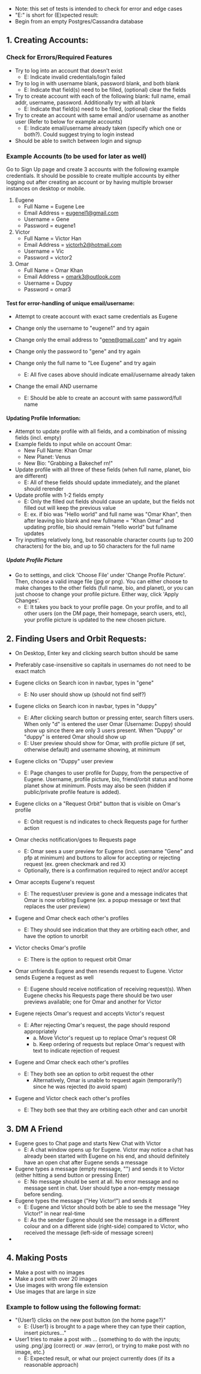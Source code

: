-   Note: this set of tests is intended to check for error and edge cases
-   "E:" is short for (E)xpected result:
-   Begin from an empty Postgres/Cassandra database

## 1. Creating Accounts:

### Check for Errors/Required Features

-   Try to log into an account that doesn't exist
    -   E: Indicate invalid credentials/login failed
-   Try to log in with username blank, password blank, and both blank
    -   E: Indicate that field(s) need to be filled, (optional) clear the fields
-   Try to create account with each of the following blank: full name, email addr, username, password. Additionally try with all blank
    -   E: Indicate that field(s) need to be filled, (optional) clear the fields
-   Try to create an account with same email and/or username as another user (Refer to below for example accounts)
    -   E: Indicate email/username already taken (specify which one or both?). Could suggest trying to login instead
-   Should be able to switch between login and signup

### Example Accounts (to be used for later as well)

Go to Sign Up page and create 3 accounts with the following example credentials. It should be possible to create multiple accounts by either logging out after creating an account or by having multiple browser instances on desktop or mobile.

1. Eugene
    - Full Name = Eugene Lee
    - Email Address = eugenel1@gmail.com
    - Username = Gene
    - Password = eugene1
2. Victor
    - Full Name = Victor Han
    - Email Address = victorh2@hotmail.com
    - Username = Vic
    - Password = victor2
3. Omar
    - Full Name = Omar Khan
    - Email Address = omark3@outlook.com
    - Username = Duppy
    - Password = omar3

#### Test for error-handling of unique email/username:

-   Attempt to create account with exact same credentials as Eugene
-   Change only the username to "eugene1" and try again
-   Change only the email address to "gene@gmail.com" and try again
-   Change only the password to "gene" and try again
-   Change only the full name to "Lee Eugene" and try again

    -   E: All five cases above should indicate email/username already taken

-   Change the email AND username
    -   E: Should be able to create an account with same password/full name

#### Updating Profile Information:

-   Attempt to update profile with all fields, and a combination of missing fields (incl. empty)
-   Example fields to input while on account Omar:
    -   New Full Name: Khan Omar
    -   New Planet: Venus
    -   New Bio: "Grabbing a Bakechef rn!"
-   Update profile with all three of these fields (when full name, planet, bio are different)
    -   E: All of these fields should update immediately, and the planet should rerender
-   Update profile with 1-2 fields empty
    -   E: Only the filled out fields should cause an update, but the fields not filled out will keep the previous value
    -   E: ex. if bio was "Hello world" and full name was "Omar Khan", then after leaving bio blank and new fullname = "Khan Omar" and updating profile, bio should remain "Hello world" but fullname updates
-   Try inputting relatively long, but reasonable character counts (up to 200 characters) for the bio, and up to 50 characters for the full name

##### Update Profile Picture

-   Go to settings, and click 'Choose File' under 'Change Profile Picture'. Then, choose a valid image file (jpg or png). You can either choose to make changes to the other fields (full name, bio, and planet), or you can just choose to change your profile picture. Either way, click 'Apply Changes'.
    -   E: It takes you back to your profile page. On your profile, and to all other users (on the DM page, their homepage, search users, etc), your profile picture is updated to the new chosen picture.

## 2. Finding Users and Orbit Requests:

-   On Desktop, Enter key and clicking search button should be same
-   Preferably case-insensitive so capitals in usernames do not need to be exact match

-   Eugene clicks on Search icon in navbar, types in "gene"
    -   E: No user should show up (should not find self?)
-   Eugene clicks on Search icon in navbar, types in "duppy"
    -   E: After clicking search button or pressing enter, search filters users. When only "d" is entered the user Omar (Username: Duppy) should show up since there are only 3 users present. When "Duppy" or "duppy" is entered Omar should show up
    -   E: User preview should show for Omar, with profile picture (if set, otherwise default) and username showing, at minimum
-   Eugene clicks on "Duppy" user preview
    -   E: Page changes to user profile for Duppy, from the perspective of Eugene. Username, profile picture, bio, friend/orbit status and home planet show at minimum. Posts may also be seen (hidden if public/private profile feature is added).
-   Eugene clicks on a "Request Orbit" button that is visible on Omar's profile
    -   E: Orbit request is nd indicates to check Requests page for further action
-   Omar checks notification/goes to Requests page
    -   E: Omar sees a user preview for Eugene (incl. username "Gene" and pfp at minimum) and buttons to allow for accepting or rejecting request (ex. green checkmark and red X)
    -   Optionally, there is a confirmation required to reject and/or accept
-   Omar accepts Eugene's request
    -   E: The request/user preview is gone and a message indicates that Omar is now orbiting Eugene (ex. a popup message or text that replaces the user preview)
-   Eugene and Omar check each other's profiles
    -   E: They should see indication that they are orbiting each other, and have the option to unorbit
-   Victor checks Omar's profile
    -   E: There is the option to request orbit Omar
-   Omar unfriends Eugene and then resends request to Eugene. Victor sends Eugene a request as well
    -   E: Eugene should receive notification of receiving request(s). When Eugene checks his Requests page there should be two user previews available; one for Omar and another for Victor
-   Eugene rejects Omar's request and accepts Victor's request
    -   E: After rejecting Omar's request, the page should respond appropriately
        -   a. Move Victor's request up to replace Omar's request OR
        -   b. Keep ordering of requests but replace Omar's request with text to indicate rejection of request
-   Eugene and Omar check each other's profiles
    -   E: They both see an option to orbit request the other
        -   Alternatively, Omar is unable to request again (temporarily?) since he was rejected (to avoid spam)
-   Eugene and Victor check each other's profiles
    -   E: They both see that they are orbiting each other and can unorbit

## 3. DM A Friend

-   Eugene goes to Chat page and starts New Chat with Victor
    -   E: A chat window opens up for Eugene. Victor may notice a chat has already been started with Eugene on his end, and should definitely have an open chat after Eugene sends a message
-   Eugene types a message (empty message, "") and sends it to Victor (either hitting a send button or pressing Enter)
    -   E: No message should be sent at all. No error message and no message sent in chat. User should type a non-empty message before sending.
-   Eugene types the message ("Hey Victor!") and sends it
    -   E: Eugene and Victor should both be able to see the message "Hey Victor!" in near real-time
    -   E: As the sender Eugene should see the message in a different colour and on a different side (right-side) compared to Victor, who received the message (left-side of message screen)
-

## 4. Making Posts

-   Make a post with no images
-   Make a post with over 20 images
-   Use images with wrong file extension
-   Use images that are large in size

### Example to follow using the following format:

-   "{User1} clicks on the new post button (on the home page?)"
    -   E: {User1} is brought to a page where they can type their caption, insert pictures..."
-   User1 tries to make a post with ... {something to do with the inputs; using .png/.jpg (correct) or .wav (error), or trying to make post with no image, etc.}
    -   E: Expected result, or what our project currently does (if its a reasonable approach)
